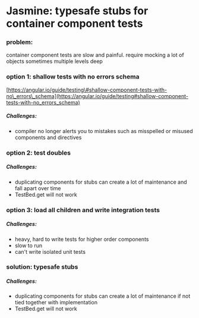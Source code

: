 # Jasmine: typesafe stubs for container component tests

### problem:

container component tests are slow and painful. require mocking a lot of objects sometimes multiple levels deep

### option 1: shallow tests with no errors schema

[https://angular.io/guide/testing\#shallow-component-tests-with-no\_errors\_schema](https://angular.io/guide/testing#shallow-component-tests-with-no_errors_schema)

##### Challenges: 

* compiler no longer alerts you to mistakes such as misspelled or misused components and directives

### option 2: test doubles

##### Challenges: 

* duplicating components for stubs can create a lot of maintenance and fall apart over time
* TestBed.get will not work 

### option 3: load all children and write integration tests

##### Challenges: 

* heavy, hard to write tests for higher order components
* slow to run
* can't write isolated unit tests

### solution: typesafe stubs

##### Challenges: 

* duplicating components for stubs can create a lot of maintenance if not tied together with implementation
* TestBed.get will not work 



